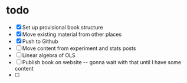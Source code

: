 # todo
- [x] Set up provisional book structure
- [x] Move existing material from other places
- [x] Push to Github
- [ ] Move content from experiment and stats posts
- [ ] Linear algebra of OLS
- [ ] Publish book on website -- gonna wait with that until I have some content
- [ ] 
